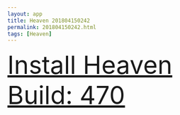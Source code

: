 ```yaml
---
layout: app
title: Heaven 201804150242
permalink: 201804150242.html
tags: [Heaven]
---
```

<div class="pure-g">
    <div class="pure-u-1-1" style="font-size: 4em">
        <a class="pure-button-primary" href="itms-services://?action=download-manifest&url=https%3A%2F%2Flitsungyisigono.github.io%2FTestScript%2Fmanifests%2F201804150242.plist"><i class="fa fa-download" aria-hidden="true"></i>Install Heaven Build: 470</a>
    </div>
</div>